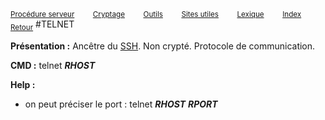 <sub>[Procédure serveur](server_procedure.md)&nbsp; &nbsp; &nbsp; &nbsp; &nbsp;[Cryptage](cryptage.md)&nbsp; &nbsp; &nbsp; &nbsp; &nbsp;[Outils](tools.md)&nbsp; &nbsp; &nbsp; &nbsp; &nbsp;[Sites utiles](useful_website.md)&nbsp; &nbsp; &nbsp; &nbsp; &nbsp;[Lexique](lexique.md)&nbsp; &nbsp; &nbsp; &nbsp; &nbsp;[Index](index.md)</sub>
<sub>[Retour](server_procedure.md)</sub>
#TELNET

**Présentation :** Ancêtre du [SSH](ssh.md). Non crypté. Protocole de communication.

**CMD :** telnet ***RHOST***

**Help :**
- on peut préciser le port : telnet ***RHOST*** ***RPORT***  
